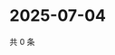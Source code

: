 # 2025-07-04

共 0 条

<!-- BEGIN ZHIHUQUESTIONS -->
<!-- 最后更新时间 Fri Jul 04 2025 20:21:57 GMT+0800 (China Standard Time) -->

<!-- END ZHIHUQUESTIONS -->
